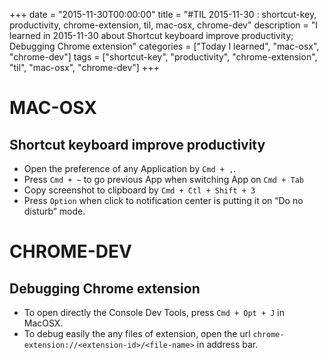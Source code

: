 +++
date = "2015-11-30T00:00:00"
title = "#TIL 2015-11-30 : shortcut-key, productivity, chrome-extension, til, mac-osx, chrome-dev"
description = "I learned in 2015-11-30 about Shortcut keyboard improve productivity; Debugging Chrome extension"
categories = ["Today I learned", "mac-osx", "chrome-dev"]
tags = ["shortcut-key", "productivity", "chrome-extension", "til", "mac-osx", "chrome-dev"]
+++


# MAC-OSX

## Shortcut keyboard improve productivity

- Open the preference of any Application by `Cmd + ,`.
- Press `Cmd + ~` to go previous App when switching App on `Cmd + Tab`
- Copy screenshot to clipboard by `Cmd + Ctl + Shift + 3`
- Press `Option` when click to notification center is putting it on “Do no disturb” mode.

# CHROME-DEV

## Debugging Chrome extension

- To open directly the Console Dev Tools, press `Cmd + Opt + J` in MacOSX.
- To debug easily the any files of extension, open the url `chrome-extension://<extension-id>/<file-name>` in address bar.
